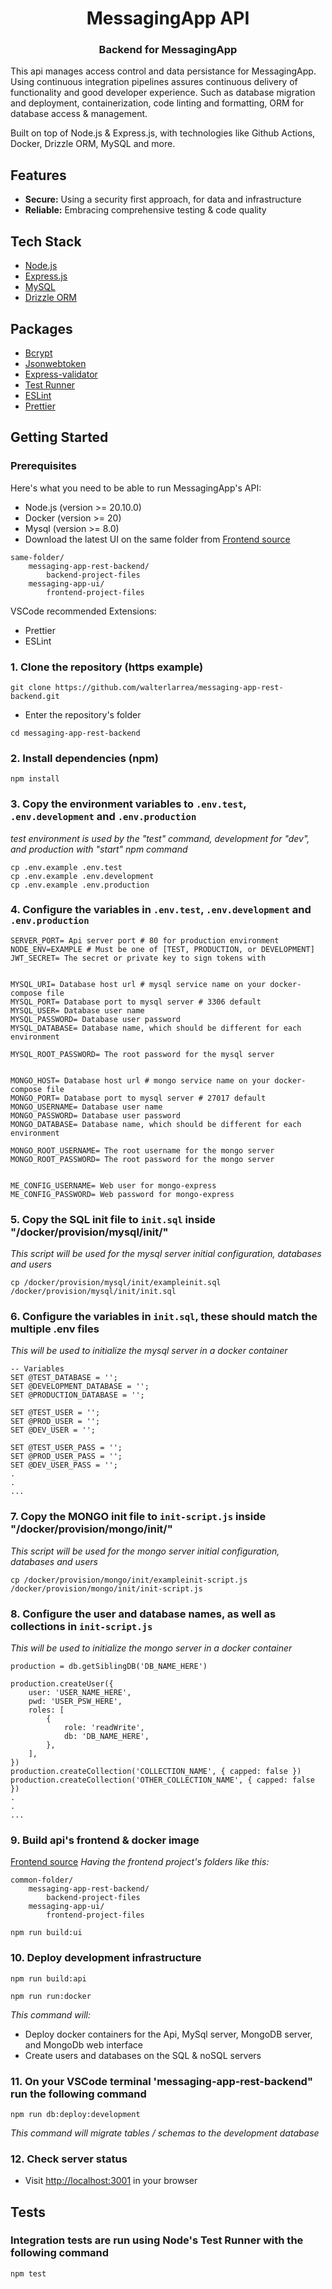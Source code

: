 <div align="center">
  <h1 align="center">MessagingApp API</h1>
  <h3>Backend for MessagingApp</h3>
</div>

This api manages access control and data persistance for MessagingApp.
Using continuous integration pipelines assures continuous delivery of functionality and good developer experience.
Such as database migration and deployment, containerization, code linting and formatting, ORM for database access & management.

Built on top of Node.js & Express.js, with technologies like Github Actions, Docker, Drizzle ORM, MySQL and more.

<!-- ## Architecture diagram -->

<!-- Diagram slot -->

## Features

- **Secure:** Using a security first approach, for data and infrastructure
- **Reliable:** Embracing comprehensive testing & code quality

## Tech Stack

- [Node.js](https://nodejs.org/)
- [Express.js](https://expressjs.com/)
- [MySQL](https://www.mysql.com/)
- [Drizzle ORM](https://orm.drizzle.team/)

## Packages

- [Bcrypt](https://www.npmjs.com/package/bcrypt)
- [Jsonwebtoken](https://www.npmjs.com/package/jsonwebtoken)
- [Express-validator](https://express-validator.github.io/docs)
- [Test Runner](https://nodejs.org/api/test.html)
- [ESLint](https://eslint.org/)
- [Prettier](https://prettier.io/)

## Getting Started

### Prerequisites

Here's what you need to be able to run MessagingApp's API:

- Node.js (version >= 20.10.0)
- Docker (version >= 20)
- Mysql (version >= 8.0)
- Download the latest UI on the same folder from [Frontend source](https://github.com/walterlarrea/messaging-app-ui)

```shell
same-folder/
	messaging-app-rest-backend/
		backend-project-files
	messaging-app-ui/
		frontend-project-files
```

VSCode recommended Extensions:

- Prettier
- ESLint

### 1. Clone the repository (https example)

```shell
git clone https://github.com/walterlarrea/messaging-app-rest-backend.git
```

- Enter the repository's folder

```shell
cd messaging-app-rest-backend
```

### 2. Install dependencies (npm)

```shell
npm install
```

### 3. Copy the environment variables to `.env.test`, `.env.development` and `.env.production`

_test environment is used by the "test" command, development for "dev", and production with "start" npm command_

```shell
cp .env.example .env.test
cp .env.example .env.development
cp .env.example .env.production
```

### 4. Configure the variables in `.env.test`, `.env.development` and `.env.production`

```
SERVER_PORT= Api server port # 80 for production environment
NODE_ENV=EXAMPLE # Must be one of [TEST, PRODUCTION, or DEVELOPMENT]
JWT_SECRET= The secret or private key to sign tokens with


MYSQL_URI= Database host url # mysql service name on your docker-compose file
MYSQL_PORT= Database port to mysql server # 3306 default
MYSQL_USER= Database user name
MYSQL_PASSWORD= Database user password
MYSQL_DATABASE= Database name, which should be different for each environment

MYSQL_ROOT_PASSWORD= The root password for the mysql server


MONGO_HOST= Database host url # mongo service name on your docker-compose file
MONGO_PORT= Database port to mysql server # 27017 default
MONGO_USERNAME= Database user name
MONGO_PASSWORD= Database user password
MONGO_DATABASE= Database name, which should be different for each environment

MONGO_ROOT_USERNAME= The root username for the mongo server
MONGO_ROOT_PASSWORD= The root password for the mongo server


ME_CONFIG_USERNAME= Web user for mongo-express
ME_CONFIG_PASSWORD= Web password for mongo-express
```

### 5. Copy the SQL init file to `init.sql` inside "/docker/provision/mysql/init/"

_This script will be used for the mysql server initial configuration, databases and users_

```shell
cp /docker/provision/mysql/init/exampleinit.sql /docker/provision/mysql/init/init.sql
```

### 6. Configure the variables in `init.sql`, these should match the multiple .env files

_This will be used to initialize the mysql server in a docker container_

```
-- Variables
SET @TEST_DATABASE = '';
SET @DEVELOPMENT_DATABASE = '';
SET @PRODUCTION_DATABASE = '';

SET @TEST_USER = '';
SET @PROD_USER = '';
SET @DEV_USER = '';

SET @TEST_USER_PASS = '';
SET @PROD_USER_PASS = '';
SET @DEV_USER_PASS = '';
.
.
...
```

### 7. Copy the MONGO init file to `init-script.js` inside "/docker/provision/mongo/init/"

_This script will be used for the mongo server initial configuration, databases and users_

```shell
cp /docker/provision/mongo/init/exampleinit-script.js /docker/provision/mongo/init/init-script.js
```

### 8. Configure the user and database names, as well as collections in `init-script.js`

_This will be used to initialize the mongo server in a docker container_

```
production = db.getSiblingDB('DB_NAME_HERE')

production.createUser({
	user: 'USER_NAME_HERE',
	pwd: 'USER_PSW_HERE',
	roles: [
		{
			role: 'readWrite',
			db: 'DB_NAME_HERE',
		},
	],
})
production.createCollection('COLLECTION_NAME', { capped: false })
production.createCollection('OTHER_COLLECTION_NAME', { capped: false })
.
.
...
```

### 9. Build api's frontend & docker image

[Frontend source](https://github.com/walterlarrea/messaging-app-ui)
_Having the frontend project's folders like this:_

```shell
common-folder/
	messaging-app-rest-backend/
		backend-project-files
	messaging-app-ui/
		frontend-project-files
```

```shell
npm run build:ui
```

### 10. Deploy development infrastructure

```shell
npm run build:api
```

```shell
npm run run:docker
```

_This command will:_

- Deploy docker containers for the Api, MySql server, MongoDB server, and MongoDb web interface
- Create users and databases on the SQL & noSQL servers

### 11. On your VSCode terminal 'messaging-app-rest-backend" run the following command

```shell
npm run db:deploy:development
```

_This command will migrate tables / schemas to the development database_

### 12. Check server status

- Visit [http://localhost:3001](http://localhost:3001) in your browser

## Tests

### Integration tests are run using Node's Test Runner with the following command

```shell
npm test
```
